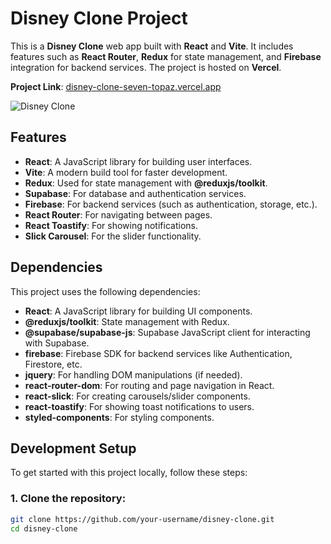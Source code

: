 # **Disney Clone Project**

This is a **Disney Clone** web app built with **React** and **Vite**. It includes features such as **React Router**, **Redux** for state management, and **Firebase** integration for backend services. The project is hosted on **Vercel**.

**Project Link**: [disney-clone-seven-topaz.vercel.app](https://disney-clone-seven-topaz.vercel.app/)

![Disney Clone](./public/images/Screenshot%20from%202024-11-10%2015-15-23.png)

## **Features**

- **React**: A JavaScript library for building user interfaces.
- **Vite**: A modern build tool for faster development.
- **Redux**: Used for state management with **@reduxjs/toolkit**.
- **Supabase**: For database and authentication services.
- **Firebase**: For backend services (such as authentication, storage, etc.).
- **React Router**: For navigating between pages.
- **React Toastify**: For showing notifications.
- **Slick Carousel**: For the slider functionality.

## **Dependencies**

This project uses the following dependencies:

- **React**: A JavaScript library for building UI components.
- **@reduxjs/toolkit**: State management with Redux.
- **@supabase/supabase-js**: Supabase JavaScript client for interacting with Supabase.
- **firebase**: Firebase SDK for backend services like Authentication, Firestore, etc.
- **jquery**: For handling DOM manipulations (if needed).
- **react-router-dom**: For routing and page navigation in React.
- **react-slick**: For creating carousels/slider components.
- **react-toastify**: For showing toast notifications to users.
- **styled-components**: For styling components.

## **Development Setup**

To get started with this project locally, follow these steps:

### 1. Clone the repository:

```bash
git clone https://github.com/your-username/disney-clone.git
cd disney-clone
